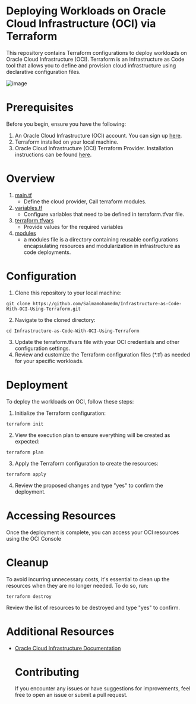 # Deploying Workloads on Oracle Cloud Infrastructure (OCI) via Terraform 
This repository contains Terraform configurations to deploy workloads on Oracle Cloud Infrastructure (OCI). Terraform is an Infrastructure as Code tool that allows you to define and provision cloud infrastructure using declarative configuration files.

![image](https://github.com/Salmamohamedm/Infrastructure-as-Code-With-OCI-Using-Terraform/assets/109488469/8f39feb9-f972-41f7-a7c7-74cc72a987f7)
# Prerequisites
Before you begin, ensure you have the following:
1. An Oracle Cloud Infrastructure (OCI) account. You can sign up [here](https://www.oracle.com/cloud/sign-in.html).
2. Terraform installed on your local machine.
3. Oracle Cloud Infrastructure (OCI) Terraform Provider. Installation instructions can be found [here](https://registry.terraform.io/providers/oracle/oci/latest/docs).

# Overview
1. [main.tf](main.tf)
   - Define the cloud provider, Call terraform modules.
2. [variables.tf](variables.tf)
    -  Configure variables that need to be defined in terraform.tfvar file.
3.   [terraform.tfvars](terraform.tfvars)
     - Provide values for the required variables
4. [modules](modules)
    - a modules file is a directory containing reusable configurations encapsulating resources and modularization in infrastructure as code deployments.


# Configuration
1. Clone this repository to your local machine:

```
git clone https://github.com/Salmamohamedm/Infrastructure-as-Code-With-OCI-Using-Terraform.git
```
2. Navigate to the cloned directory:
```
cd Infrastructure-as-Code-With-OCI-Using-Terraform
```
3. Update the terraform.tfvars file with your OCI credentials and other configuration settings.
4. Review and customize the Terraform configuration files (*.tf) as needed for your specific workloads.

# Deployment
To deploy the workloads on OCI, follow these steps:
1. Initialize the Terraform configuration:
```
terraform init
```
2. View the execution plan to ensure everything will be created as expected:
```
terraform plan
```
3. Apply the Terraform configuration to create the resources:
```
terraform apply
```
4. Review the proposed changes and type "yes" to confirm the deployment.

# Accessing Resources
Once the deployment is complete, you can access your OCI resources using the OCI Console

# Cleanup
To avoid incurring unnecessary costs, it's essential to clean up the resources when they are no longer needed. To do so, run:
```
terraform destroy
```
Review the list of resources to be destroyed and type "yes" to confirm.

# Additional Resources
- [Oracle Cloud Infrastructure Documentation](https://docs.oracle.com/en-us/iaas/Content/services.htm)


  # Contributing
  If you encounter any issues or have suggestions for improvements, feel free to open an issue or submit a pull request.






